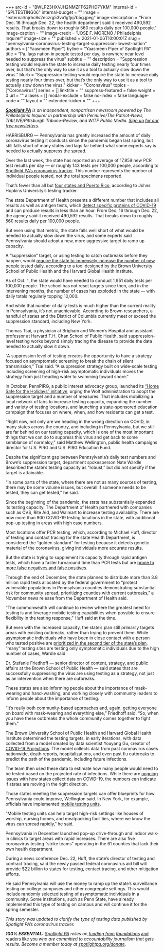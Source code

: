 +++
arc-id = "BWLP23HXVJH2NMZFF62PHD7YKM"
internal-id = "SPLTESTING06"
internal-budget = ""
image = "external/njrhc6s2eczrg53va1gfjq7b5g.jpeg"
image-description = "From Dec. 16 through Dec. 22, the health department said it received 490,592 results. That breaks down to roughly 560 results daily per 100,000 people."
image-caption = ""
image-credit = "JOSE F. MORENO / Philadelphia Inquirer"
image-size = ""
published = 2021-01-06T10:00:01Z
slug = "pennsylvania-coronavirus-testing-target-suppression-lowest-nation"
authors = ["Yaasmeen Piper"]
byline = "Yaasmeen Piper of Spotlight PA"
title = "Pa. lags nation in people tested per day, is nowhere near level needed to suppress the virus"
subtitle = ""
description = "Suppression testing would require the state to increase daily testing nearly four times over, but that’s the only way to use it as a tool to actually slow down the virus."
blurb = "Suppression testing would require the state to increase daily testing nearly four times over, but that’s the only way to use it as a tool to actually slow down the virus."
kicker = "Coronavirus"
topics = ["Coronavirus"]
series = []
linktitle = ""
suppress-featured = false
weight = 0
url = ""
aliases = []
modal-exclude = false
no-index = false
language-code = ""
layout = ""
extended-kicker = ""
+++

<a href="https://lesspage.com/"><i><b>Spotlight PA</b></i></a><i> is an independent, nonpartisan newsroom powered by The Philadelphia Inquirer in partnership with PennLive/The Patriot-News, TribLIVE/Pittsburgh Tribune-Review, and WITF Public Media. </i><a href="https://lesspage.com/newsletters"><i>Sign up for our free newsletters</i></a><i>.</i>

HARRISBURG — Pennsylvania has greatly increased the amount of daily coronavirus testing it conducts since the pandemic began last spring, but still falls short of many states and lags far behind what some experts say is needed to actually suppress the spread.

Over the last week, the state has reported an average of 17,859 new PCR test results per day — or roughly 143 tests per 100,000 people, according to <a href="https://lesspage.com/news/2020/03/pa-coronavirus-updates-cases-map-live-tracker/" target=_blank>Spotlight PA’s coronavirus tracker</a>. This number represents the number of individual people tested, not the total specimens reported.

That’s fewer than all but <a href="https://coronavirus.jhu.edu/testing/tracker/overview">four states and Puerto Rico</a>, according to Johns Hopkins University’s testing tracker.

The state Department of Health presents a different number that includes all results as well as antigen tests, which <a href="https://www.inquirer.com/health/coronavirus/convenient-coronavirus-antigen-tests-could-be-surveillance-tool-despite-low-accuracy-20200930.html" target=_blank>detect specific proteins of COVID-19</a> and can produce results in less than an hour. From Dec. 16 through Dec. 22, the agency said it received 490,592 results. That breaks down to roughly 560 results daily per 100,000 people.

But even using that metric, the state falls well short of what would be needed to actually slow down the virus, and some experts said Pennsylvania should adopt a new, more aggressive target to ramp up capacity.

A “suppression” target, or using testing to catch outbreaks before they happen, would <a href="http://web.archive.org/web/20210302105149/https://globalepidemics.org/october-1-testing-targets/">require the state to immensely increase the number of new people tested daily,</a> according to a tool designed by the Brown University School of Public Health and the Harvard Global Health Institute.

<script src="https://lesspage.com/embed.js" async></script><div data-spl-embed-version="1" data-spl-src="https://lesspage.com/embeds/newsletter/"></div>

As of Oct. 1, the state would have needed to conduct 1,951 daily tests per 100,000 people. The school has not reset targets since then, and in the intervening months, the number of cases has exploded in the state — with daily totals regularly topping 10,000.

And while that number of daily tests is much higher than the current reality in Pennsylvania, it’s not unachievable. According to Brown researchers, a handful of states and the District of Columbia currently meet or exceed the suppression standard, including New York.

Thomas Tsai, a physician at Brigham and Women’s Hospital and assistant professor at Harvard T.H. Chan School of Public Health, said suppression-level testing works beyond simply tracing the disease to provide the data needed to actually slow it down.

“A suppression level of testing creates the opportunity to have a strategy focused on asymptomatic screening to break the chain of silent transmission,” Tsai said. “A suppression strategy built on wide-scale testing including screening of high-risk asymptomatic individuals moves the strategy from just treading water to swimming toward shore.”

In October, PennPIRG, a public interest advocacy group, launched its <a href="https://pennpirg.org/news/pap/%E2%80%9Chome-safe-holidays%E2%80%9D-initiative-launched-promote-safe-holiday-season">“Home Safe for the Holidays” initiative</a>, urging the Wolf administration to adopt the suppression target and a number of measures. That includes mobilizing a local network of labs to increase testing capacity, expanding the number and variety of testing locations, and launching a state-sponsored education campaign that focuses on where, when, and how residents can get a test.

“Right now, not only are we heading in the wrong direction on COVID, in many states across the country, and including in Pennsylvania, but we still are far behind on our testing capacity, which is one of the most important things that we can do to suppress this virus and get back to some semblance of normalcy,” said Matthew Wellington, public health campaigns director for U.S. PIRG and U.S. PIRG Education Fund.

Despite the significant gap between Pennsylvania’s daily test numbers and Brown’s suppression target, department spokesperson Nate Wardle described the state’s testing capacity as “robust,” but did not specify if the target is attainable.

“In some parts of the state, where there are not as many sources of testing, there may be some volume issues, but overall if someone needs to be tested, they can get tested,” he said.

Since the beginning of the pandemic, the state has substantially expanded its testing capacity. The Department of Health partnered with companies such as CVS, Rite Aid, and Walmart to increase testing availability. There are now more than 900 COVID-19 testing locations in the state, with additional pop-up testing in areas with high case numbers.

Most locations offer PCR testing, which, according to Michael Huff, director of testing and contact tracing for the state Health Department, is considered the “golden standard” for testing because it detects genetic material of the coronavirus, giving individuals more accurate results.

But the state is trying to supplement its capacity through rapid antigen tests, which have a faster turnaround time than PCR tests but are <a href="https://www.propublica.org/article/rapid-testing-is-less-accurate-than-the-government-wants-to-admit">prone to more false negatives and false positives</a>.

Through the end of December, the state planned to distribute more than 3.8 million rapid tests allocated by the federal government to “protect vulnerable populations in Pennsylvania counties demonstrating substantial risk for community spread, prioritizing counties with current outbreaks,” a November news release from the Department of Health said.

“The commonwealth will continue to review where the greatest need for testing is and leverage mobile testing capabilities when possible to ensure flexibility in the testing response,” Huff said at the time.

But even with the increased capacity, the state’s plan still primarily targets areas with existing outbreaks, rather than trying to prevent them. While asymptomatic individuals who have been in close contact with a person who tested positive are <a href="https://www.health.pa.gov/topics/disease/coronavirus/Pages/Symptoms-Testing.aspx">prioritized in the second tier of the state’s plan</a>, “many” testing sites are testing only symptomatic individuals due to the high number of cases, Wardle said.

Dr. Stefanie Friedhoff — senior director of content, strategy, and public affairs at the Brown School of Public Health — said states that are successfully suppressing the virus are using testing as a strategy, not just as an intervention when there are outbreaks.

These states are also informing people about the importance of mask-wearing and hand-washing, and working closely with community leaders to inform people about the importance of testing.

“It’s really both community-based approaches and, again, getting everyone on board with mask-wearing and everything else,” Friedhoff said. “So, when you have these outbreaks the whole community comes together to fight them.”

<script src="https://lesspage.com/embed.js" async></script><div data-spl-embed-version="1" data-spl-src="https://lesspage.com/embeds/donate/?teaser_text=Spotlight%20PA%20provides%20essential%2C%20public-service%20journalism%20thanks%20to%20readers%20like%20you.%20Help%20us%20continue%20that%20work."></div>


The Brown University School of Public Health and Harvard Global Health Institute determined the testing targets, in early iterations, with data collected from a model created by data scientist Youyang Gu, creator of <a href="https://covid19-projections.com/">COVID-19 Projections</a>. The model collects data from past coronavirus cases nationwide, death reports, hospitalizations, and even past flu outbreaks to predict the path of the pandemic, including future infections.

The team then used these data to estimate how many people would need to be tested based on the projected rate of infections. While there are <a href="https://lesspage.com/news/2020/09/pa-coronavirus-deaths-reporting-edrs/">ongoing issues</a> with how states collect data on COVID-19, the numbers can indicate if states are moving in the right direction.

Those states meeting the suppression targets can offer blueprints for how Pennsylvania could improve, Wellington said. In New York, for example, officials have implemented <a href="https://www.6sqft.com/new-york-adds-10-new-testing-sites-in-citys-covid-19-hot-spots/">mobile testing units</a>.

“Mobile testing units can help target high-risk settings like houses of worship, nursing homes, and meatpacking facilities, where we know the virus can spread rapidly,” he said.

Pennsylvania in December launched pop-up drive-through and indoor walk-in clinics to target areas with rapid increases. There are also five coronavirus testing “strike teams” operating in the 61 counties that lack their own health department.

During a news conference Dec. 22, Huff, the state’s director of testing and contract tracing, said the newly passed federal coronavirus aid bill will provide $22 billion to states for testing, contact tracing, and other mitigation efforts.

He said Pennsylvania will use the money to ramp up the state’s surveillance testing on college campuses and other congregate settings. This would include randomly selected testing of asymptomatic individuals in a community. Some institutions, such as Penn State, have already implemented this type of testing on campus and will continue it for the spring semester.

<i>This story was updated to clarify the type of testing data published by Spotlight PA’s coronavirus tracker.</i>

<i><b>100% ESSENTIAL:</b></i><i> </i><a href="https://lesspage.com/"><i>Spotlight PA</i></a><i> relies on</i><a href="https://lesspage.com/support"><i> funding from foundations</i></a><i> </i><a href="https://lesspage.com/support">and readers like you</a><i> who are committed to accountability journalism that gets results. Become a member today at </i><a href="http://checkout.fundjournalism.org/memberform?org_id=spotlightpa&campaign=701f4000000TVuIAAW"><i>spotlightpa.org/donate</i></a><i>.</i>
